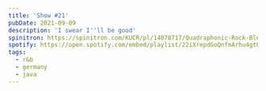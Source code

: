 ```yaml
---
title: 'Show #21'
pubDate: 2021-09-09
description: 'I swear I''ll be good'
spinitron: https://spinitron.com/KUCR/pl/14078717/Quadraphonic-Rock-Block
spotify: https://open.spotify.com/embed/playlist/22iXrepdGoQnfmArhu4gt0
tags:
  - r&b
  - germany
  - java
---
```

